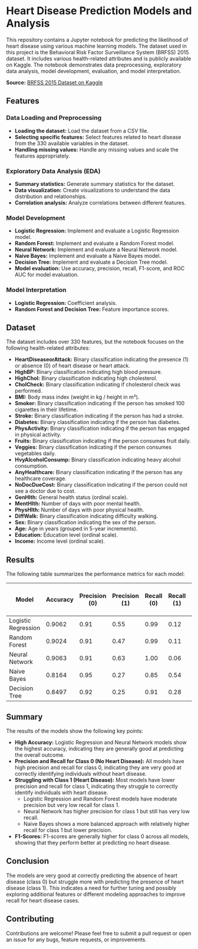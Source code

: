 # Heart Disease Prediction Models and Analysis
This repository contains a Jupyter notebook for predicting the likelihood of heart disease using various machine learning models. The dataset used in this project is the Behavioral Risk Factor Surveillance System (BRFSS) 2015 dataset. It includes various health-related attributes and is publicly available on Kaggle. The notebook demonstrates data preprocessing, exploratory data analysis, model development, evaluation, and model interpretation.

**Source:** [BRFSS 2015 Dataset on Kaggle](https://www.kaggle.com/datasets/cdc/behavioral-risk-factor-surveillance-system/data)

## Features
### Data Loading and Preprocessing
- **Loading the dataset:** Load the dataset from a CSV file.
- **Selecting specific features:** Select features related to heart disease from the 330 available variables in the dataset.
- **Handling missing values:** Handle any missing values and scale the features appropriately.

### Exploratory Data Analysis (EDA)
- **Summary statistics:** Generate summary statistics for the dataset.
- **Data visualization:** Create visualizations to understand the data distribution and relationships.
- **Correlation analysis:** Analyze correlations between different features.

### Model Development
- **Logistic Regression:** Implement and evaluate a Logistic Regression model.
- **Random Forest:** Implement and evaluate a Random Forest model.
- **Neural Network:** Implement and evaluate a Neural Network model.
- **Naive Bayes:** Implement and evaluate a Naive Bayes model.
- **Decision Tree:** Implement and evaluate a Decision Tree model.
- **Model evaluation:** Use accuracy, precision, recall, F1-score, and ROC AUC for model evaluation.

### Model Interpretation
- **Logistic Regression:** Coefficient analysis.
- **Random Forest and Decision Tree:** Feature importance scores.

## Dataset
The dataset includes over 330 features, but the notebook focuses on the following health-related attributes:
- **HeartDiseaseorAttack:** Binary classification indicating the presence (1) or absence (0) of heart disease or heart attack.
- **HighBP:** Binary classification indicating high blood pressure.
- **HighChol:** Binary classification indicating high cholesterol.
- **CholCheck:** Binary classification indicating if cholesterol check was performed.
- **BMI:** Body mass index (weight in kg / height in m²).
- **Smoker:** Binary classification indicating if the person has smoked 100 cigarettes in their lifetime.
- **Stroke:** Binary classification indicating if the person has had a stroke.
- **Diabetes:** Binary classification indicating if the person has diabetes.
- **PhysActivity:** Binary classification indicating if the person has engaged in physical activity.
- **Fruits:** Binary classification indicating if the person consumes fruit daily.
- **Veggies:** Binary classification indicating if the person consumes vegetables daily.
- **HvyAlcoholConsump:** Binary classification indicating heavy alcohol consumption.
- **AnyHealthcare:** Binary classification indicating if the person has any healthcare coverage.
- **NoDocDueCost:** Binary classification indicating if the person could not see a doctor due to cost.
- **GenHlth:** General health status (ordinal scale).
- **MentHlth:** Number of days with poor mental health.
- **PhysHlth:** Number of days with poor physical health.
- **DiffWalk:** Binary classification indicating difficulty walking.
- **Sex:** Binary classification indicating the sex of the person.
- **Age:** Age in years (grouped in 5-year increments).
- **Education:** Education level (ordinal scale).
- **Income:** Income level (ordinal scale).

## Results
The following table summarizes the performance metrics for each model:

| Model               | Accuracy | Precision (0) | Precision (1) | Recall (0) | Recall (1) | F1-score (0) | F1-score (1) | Macro Avg Precision | Macro Avg Recall | Macro Avg F1-score | Weighted Avg Precision | Weighted Avg Recall | Weighted Avg F1-score |
|---------------------|----------|---------------|---------------|------------|------------|--------------|--------------|----------------------|------------------|-------------------|------------------------|----------------------|----------------------|
| Logistic Regression | 0.9062   | 0.91          | 0.55          | 0.99       | 0.12       | 0.95         | 0.20         | 0.73                 | 0.56             | 0.57              | 0.88                   | 0.91                 | 0.88                 |
| Random Forest       | 0.9024   | 0.91          | 0.47          | 0.99       | 0.11       | 0.95         | 0.18         | 0.69                 | 0.55             | 0.56              | 0.87                   | 0.90                 | 0.87                 |
| Neural Network      | 0.9063   | 0.91          | 0.63          | 1.00       | 0.06       | 0.95         | 0.11         | 0.77                 | 0.53             | 0.53              | 0.88                   | 0.91                 | 0.87                 |
| Naive Bayes         | 0.8164   | 0.95          | 0.27          | 0.85       | 0.54       | 0.89         | 0.36         | 0.61                 | 0.69             | 0.63              | 0.88                   | 0.82                 | 0.84                 |
| Decision Tree       | 0.8497   | 0.92          | 0.25          | 0.91       | 0.28       | 0.92         | 0.26         | 0.59                 | 0.59             | 0.59              | 0.86                   | 0.85                 | 0.85                 |

## Summary
The results of the models show the following key points:
- **High Accuracy:** Logistic Regression and Neural Network models show the highest accuracy, indicating they are generally good at predicting the overall outcome.
- **Precision and Recall for Class 0 (No Heart Disease):** All models have high precision and recall for class 0, indicating they are very good at correctly identifying individuals without heart disease.
- **Struggling with Class 1 (Heart Disease):** Most models have lower precision and recall for class 1, indicating they struggle to correctly identify individuals with heart disease.
  - Logistic Regression and Random Forest models have moderate precision but very low recall for class 1.
  - Neural Network has higher precision for class 1 but still has very low recall.
  - Naive Bayes shows a more balanced approach with relatively higher recall for class 1 but lower precision.
- **F1-Scores:** F1-scores are generally higher for class 0 across all models, showing that they perform better at predicting no heart disease.

## Conclusion
The models are very good at correctly predicting the absence of heart disease (class 0) but struggle more with predicting the presence of heart disease (class 1). This indicates a need for further tuning and possibly exploring additional features or different modeling approaches to improve recall for heart disease cases.

## Contributing
Contributions are welcome! Please feel free to submit a pull request or open an issue for any bugs, feature requests, or improvements.
